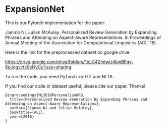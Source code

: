 # ExpansionNet

This is our Pytorch implementation for the paper:

Jianmo Ni, Julian McAuley. Personalized Review Generation by Expanding Phrases and Attending on Aspect-Aware Representations. In Proceedings of Annual Meeting of the Association for Computational Linguistics (ACL' 18) 

Here is the link for the preprocessed dataset on google drive.

https://drive.google.com/drive/folders/1bLC4ZmtwU4bwBFqy-8pJogvcts9eHyCu?usp=sharing

To run the code, you need PyTorch >= 0.2 and NLTK.

If you find our code or dataset useful, please cite our paper. Thanks!

```
@inproceedings{Ni2018PersonalizedRG,
  title={Personalized Review Generation By Expanding Phrases and Attending on Aspect-Aware Representations},
  author={Jianmo Ni and Julian McAuley},
  booktitle={ACL},
  year={2018}
}
```

